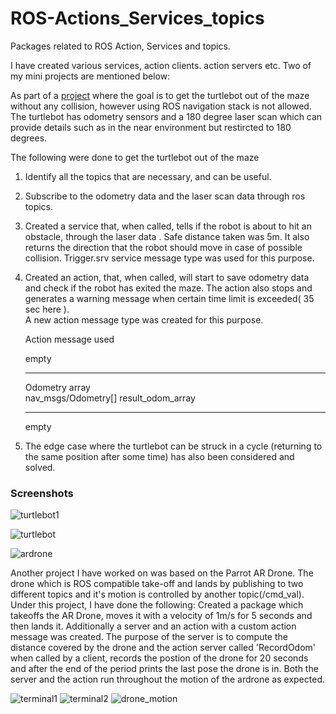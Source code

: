 # ROS-Actions_Services_topics
Packages related to ROS Action, Services and topics.

I have created various services, action clients. action servers etc. Two of my mini projects are mentioned below:

As part of a [project](https://rds.theconstructsim.com/tc_projects/use_project_share_link/4bcc0470-4192-4649-b354-8cfdd450ae8f?utm_source=books&utm_medium=basics&utm_campaign=turtle)
where the goal is to get the turtlebot out of the maze without any collision, however using ROS navigation stack is not allowed. 
The turtlebot has odometry sensors and a 180 degree laser scan which can provide details such as in the near environment
but restircted to 180 degrees.

The following were done to get the turtlebot out of the maze 
1. Identify all the topics that are necessary, and can be useful.
2. Subscribe to the odometry data and the laser scan data through ros topics.
3. Created a service that, when called, tells if the robot is about to hit an obstacle, through the laser data .
   Safe distance taken was 5m. It also returns the direction that the robot should move in case of possible collision. 
   Trigger.srv service message type was used for this purpose.

4. Created an action, that, when called, will start to save odometry data and check if the robot has exited the maze. 
   The action also stops and generates a warning message when certain time limit is exceeded( 35 sec here ).  
   A new action message type was created for this purpose. 
   
   
   Action message used
   
   empty                
   
   ---                             
   
   Odometry array             
   nav_msgs/Odometry[] result_odom_array                
   
   ---                             
   empty

5. The edge case where the turtlebot can be struck in a cycle (returning to the same position after some time) has also been    considered and solved.
   


### Screenshots
![turtlebot1](https://user-images.githubusercontent.com/56476887/85292699-f0325000-b4b9-11ea-9b09-855d5650c013.png)

![turtlebot](https://user-images.githubusercontent.com/56476887/85299116-7d79a280-b4c2-11ea-875e-11e3050c13fd.gif)



![ardrone](https://user-images.githubusercontent.com/56476887/85292666-e3156100-b4b9-11ea-9258-681043405400.png)


Another project I have worked on was based on the Parrot AR Drone. The drone which is ROS compatible take-off and lands by publishing to two different topics and it's motion is controlled by another topic(/cmd_val). 
Under this project, I have done the following:
Created a package which takeoffs the AR Drone, moves it with a velocity of 1m/s for 5 seconds and then lands it. Additionally a server and an action with a custom action message was created. The purpose of the server is to compute the distance covered by the drone and the action server called 'RecordOdom' when called by a client, records the postion of the drone for 20 seconds and after the end of the period prints the last pose the drone is in. Both the server and the action run throughout the motion of the ardrone as expected.

![terminal1](https://user-images.githubusercontent.com/56476887/85295889-312c6380-b4be-11ea-8f8f-2facc109545f.png)
![terminal2](https://user-images.githubusercontent.com/56476887/85295886-2ffb3680-b4be-11ea-990f-67820ab27da6.png)
![drone_motion](https://user-images.githubusercontent.com/56476887/85292688-e9a3d880-b4b9-11ea-9569-3fb1026796e2.gif)

